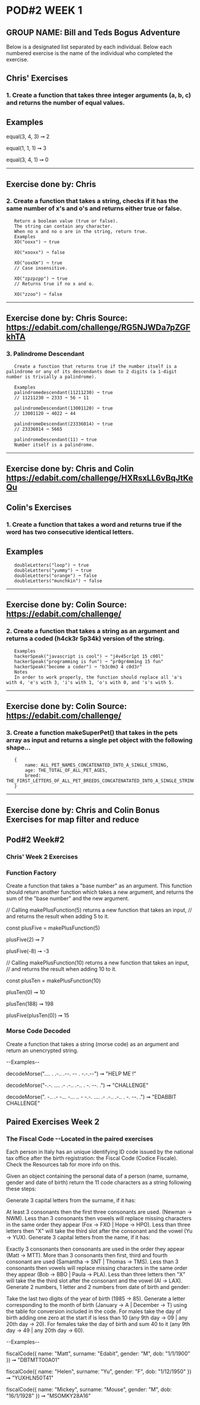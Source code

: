 # POD#2 WEEK 1

## GROUP NAME: Bill and Teds Bogus Adventure

Below is a designated list separated by each individual. Below each numbered exercise is the name of the individual who completed the exercise.

## Chris' Exercises

### 1. Create a function that takes three integer arguments (a, b, c) and returns the number of equal values.

## Examples
   equal(3, 4, 3) ➞ 2
   
   equal(1, 1, 1) ➞ 3
   
   equal(3, 4, 1) ➞ 0

----
Exercise done by: Chris
----


### 2. Create a function that takes a string, checks if it has the same number of x's and o's and returns either true or false.
       
       Return a boolean value (true or false).
       The string can contain any character.
       When no x and no o are in the string, return true.
       Examples
       XO("ooxx") ➞ true
       
       XO("xooxx") ➞ false
       
       XO("ooxXm") ➞ true
       // Case insensitive.
       
       XO("zpzpzpp") ➞ true
       // Returns true if no x and o.
       
       XO("zzoo") ➞ false



----
Exercise done by: Chris
Source: https://edabit.com/challenge/RG5NJWDa7pZGFkhTA
----


### 3. Palindrome Descendant
       
       Create a function that returns true if the number itself is a palindrome or any of its descendants down to 2 digits (a 1-digit number is trivially a palindrome).
       
       Examples
       palindromedescendant(11211230) ➞ true
       // 11211230 ➞ 2333 ➞ 56 ➞ 11
       
       palindromeDescendant(13001120) ➞ true
       // 13001120 ➞ 4022 ➞ 44
       
       palindromeDescendant(23336014) ➞ true
       // 23336014 ➞ 5665
       
       palindromeDescendant(11) ➞ true
       Number itself is a palindrome.



----
Exercise done by: Chris and Colin
https://edabit.com/challenge/HXRsxLL6vBqJtKeQu
----


## Colin's Exercises

### 1. Create a function that takes a word and returns true if the word has two consecutive identical letters.
     
##     Examples
       doubleLetters("loop") ➞ true
       doubleLetters("yummy") ➞ true
       doubleLetters("orange") ➞ false
       doubleLetters("munchkin") ➞ false

----
Exercise done by: Colin
Source: https://edabit.com/challenge/
----

### 2. Create a function that takes a string as an argument and returns a coded (h4ck3r 5p34k) version of the string.
       Examples
       hackerSpeak("javascript is cool") ➞ "j4v45cr1pt 15 c00l"
       hackerSpeak("programming is fun") ➞ "pr0gr4mm1ng 15 fun"
       hackerSpeak("become a coder") ➞ "b3c0m3 4 c0d3r"
       Notes
       In order to work properly, the function should replace all 'a's with 4, 'e's with 3, 'i's with 1, 'o's with 0, and 's's with 5.



----
Exercise done by: Colin
Source: https://edabit.com/challenge/
----



### 3. Create a function makeSuperPet() that takes in the pets array as input and returns a single pet object with the following shape...
       
       {
           name: ALL_PET_NAMES_CONCATENATED_INTO_A_SINGLE_STRING,
           age: THE_TOTAL_OF_ALL_PET_AGES,
           breed: THE_FIRST_LETTERS_OF_ALL_PET_BREEDS_CONCATENATATED_INTO_A_SINGLE_STRING
       }

----
Exercise done by: Chris and Colin
Bonus Exercises for map filter and reduce
----

## Pod#2 Week#2

### Chris' Week 2 Exercises

### Function Factory
Create a function that takes a "base number" as an argument. This function should return another function which takes a new argument, and returns the sum of the "base number" and the new argument.

// Calling makePlusFunction(5) returns a new function that takes an input,
// and returns the result when adding 5 to it.

const plusFive = makePlusFunction(5)

plusFive(2) ➞ 7

plusFive(-8) ➞ -3

// Calling makePlusFunction(10) returns a new function that takes an input,
// and returns the result when adding 10 to it.

const plusTen = makePlusFunction(10)

plusTen(0) ➞ 10

plusTen(188) ➞ 198

plusFive(plusTen(0)) ➞ 15

### Morse Code Decoded

Create a function that takes a string (morse code) as an argument and return an unencrypted string.

--Examples--

decodeMorse(".... . .-.. .--.   -- .   -.-.--") ➞ "HELP ME !"

decodeMorse("-.-. .... .- .-.. .-.. . -. --. .") ➞ "CHALLENGE"

decodeMorse(". -.. .- -... -... .. -   -.-. .... .- .-.. .-.. . -. --. .") ➞ "EDABBIT CHALLENGE"


## Paired Exercises Week 2

### The Fiscal Code --Located in the paired exercises

Each person in Italy has an unique identifying ID code issued by the national tax office after the birth registration: the Fiscal Code (Codice Fiscale). Check the Resources tab for more info on this.

Given an object containing the personal data of a person (name, surname, gender and date of birth) return the 11 code characters as a string following these steps:

Generate 3 capital letters from the surname, if it has:

At least 3 consonants then the first three consonants are used. (Newman -> NWM).
Less than 3 consonants then vowels will replace missing characters in the same order they appear (Fox -> FXO | Hope -> HPO).
Less than three letters then "X" will take the third slot after the consonant and the vowel (Yu -> YUX).
Generate 3 capital letters from the name, if it has:

Exactly 3 consonants then consonants are used in the order they appear (Matt -> MTT).
More than 3 consonants then first, third and fourth consonant are used (Samantha -> SNT | Thomas -> TMS).
Less than 3 consonants then vowels will replace missing characters in the same order they appear (Bob -> BBO | Paula -> PLA).
Less than three letters then "X" will take the the third slot after the consonant and the vowel (Al -> LAX).
Generate 2 numbers, 1 letter and 2 numbers from date of birth and gender:

Take the last two digits of the year of birth (1985 -> 85).
Generate a letter corresponding to the month of birth (January -> A | December -> T) using the table for conversion included in the code.
For males take the day of birth adding one zero at the start if is less than 10 (any 9th day -> 09 | any 20th day -> 20).
For females take the day of birth and sum 40 to it (any 9th day -> 49 | any 20th day -> 60).

--Examples--

fiscalCode({
  name: "Matt",
  surname: "Edabit",
  gender: "M",
  dob: "1/1/1900"
}) ➞ "DBTMTT00A01"

fiscalCode({
  name: "Helen",
  surname: "Yu",
  gender: "F",
  dob: "1/12/1950"
}) ➞ "YUXHLN50T41"

fiscalCode({
  name: "Mickey",
  surname: "Mouse",
  gender: "M",
  dob: "16/1/1928"
}) ➞ "MSOMKY28A16"